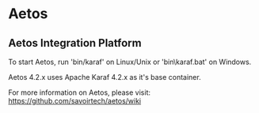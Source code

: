 Aetos
=====

Aetos Integration Platform
--------------------------

To start Aetos, run 'bin/karaf' on Linux/Unix or 
'bin\karaf.bat' on Windows.

Aetos 4.2.x uses Apache Karaf 4.2.x as it's base container.

For more information on Aetos, please visit:
https://github.com/savoirtech/aetos/wiki
